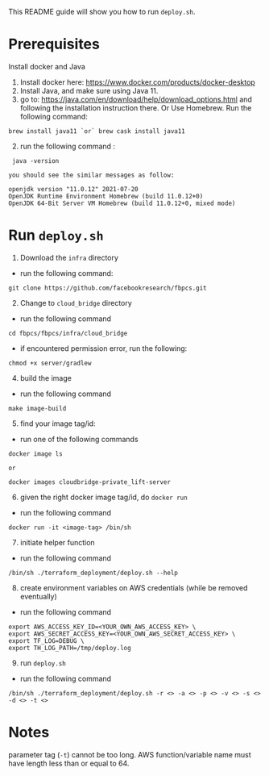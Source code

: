This README guide will show you how to run `deploy.sh`.

# Prerequisites
Install docker and Java
1. Install docker here: https://www.docker.com/products/docker-desktop
2. Install Java, and make sure using Java 11.
  1. go to: https://java.com/en/download/help/download_options.html and following the installation instruction there. Or Use Homebrew. Run the following command:
  ```
  brew install java11 `or` brew cask install java11
  ```
  2. run the following command :
```
 java -version
```
    you should see the similar messages as follow:
```
openjdk version "11.0.12" 2021-07-20
OpenJDK Runtime Environment Homebrew (build 11.0.12+0)
OpenJDK 64-Bit Server VM Homebrew (build 11.0.12+0, mixed mode)
```


# Run `deploy.sh`

1. Download the `infra` directory
  * run the following command:
```
git clone https://github.com/facebookresearch/fbpcs.git
```
2. Change to `cloud_bridge` directory
  * run the following command
```
cd fbpcs/fbpcs/infra/cloud_bridge
```
  * if encountered permission error, run the following:
```
chmod +x server/gradlew
```
4. build the image
  * run the following command
```
make image-build
```
5. find your image tag/id:
  * run one of the following commands
```
docker image ls
```
`or`
```
docker images cloudbridge-private_lift-server
```
6. given the right docker image tag/id, do `docker run`
  * run the following command
```
docker run -it <image-tag> /bin/sh
```
7. initiate helper function
  * run the following command
```
/bin/sh ./terraform_deployment/deploy.sh --help
```
8. create environment variables on AWS credentials (while be removed eventually)
  * run the following command
```
export AWS_ACCESS_KEY_ID=<YOUR_OWN_AWS_ACCESS_KEY> \
export AWS_SECRET_ACCESS_KEY=<YOUR_OWN_AWS_SECRET_ACCESS_KEY> \
export TF_LOG=DEBUG \
export TH_LOG_PATH=/tmp/deploy.log
```
9. run `deploy.sh`
 * run the following command
```
/bin/sh ./terraform_deployment/deploy.sh -r <> -a <> -p <> -v <> -s <> -d <> -t <>
```

# Notes
parameter tag (`-t`) cannot be too long. AWS function/variable name must have length less than or equal to 64.

